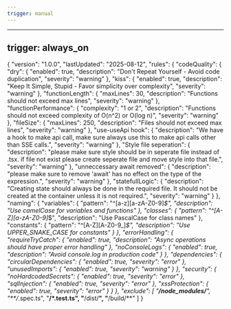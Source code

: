 ```yaml
---
trigger: manual
---
```


---
trigger: always_on
---

{
"version": "1.0.0",
"lastUpdated": "2025-08-12",
"rules": {
"codeQuality": {
"dry": {
"enabled": true,
"description": "Don't Repeat Yourself - Avoid code duplication",
"severity": "warning"
},
"kiss": {
"enabled": true,
"description": "Keep It Simple, Stupid - Favor simplicity over complexity",
"severity": "warning"
},
"functionLength": {
"maxLines": 30,
"description": "Functions should not exceed max lines",
"severity": "warning"
},
"functionPerformance": {
"complexity": "1 or 2",
"description": "Functions should not exceed complexity of O(n^2) or O(log n)",
"severity": "warning"
},
"fileSize": {
"maxLines": 250,
"description": "Files should not exceed max lines",
"severity": "warning"
},
"use-useApi hook": {
"description": "We have a hook to make api call, make sure always use this to make api calls other than SSE calls.",
"severity": "warning"
},
"Style file seperation": {
"description": "please make sure style should be in seperate file instead of .tsx. if file not exist please create seperate file and move style into that file.",
"severity": "warning"
},
"unneccessary await removed": {
"description": "please make sure to remove 'await' has no effect on the type of the expression.",
"severity": "warning"
},
"statefullLogic": {
"description": "Creating state should always be done in the required file. It should not be created at the container unless it is not required.",
"severity": "warning"
}
},
"naming": {
"variables": {
"pattern": "^[a-z][a-zA-Z0-9]_$",
"description": "Use camelCase for variables and functions"
},
"classes": {
"pattern": "^[A-Z][a-zA-Z0-9]_$",
        "description": "Use PascalCase for class names"
      },
      "constants": {
        "pattern": "^[A-Z][A-Z0-9_]*$",
"description": "Use UPPER_SNAKE_CASE for constants"
}
},
"errorHandling": {
"requireTryCatch": {
"enabled": true,
"description": "Async operations should have proper error handling"
},
"noConsoleLogs": {
"enabled": true,
"description": "Avoid console.log in production code"
}
},
"dependencies": {
"circularDependencies": {
"enabled": true,
"severity": "error"
},
"unusedImports": {
"enabled": true,
"severity": "warning"
}
},
"security": {
"noHardcodedSecrets": {
"enabled": true,
"severity": "error"
},
"sqlInjection": {
"enabled": true,
"severity": "error"
},
"xssProtection": {
"enabled": true,
"severity": "error"
}
}
},
"exclude": [
"**/node_modules/**",
"**/*.spec.ts",
"**/*.test.ts",
"**/dist/**",
"**/build/**"
]
}